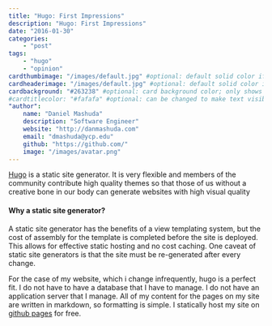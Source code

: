 ```yaml
---
title: "Hugo: First Impressions"
description: "Hugo: First Impressions"
date: "2016-01-30"
categories:
    - "post"
tags:
    - "hugo"
    - "opinion"
cardthumbimage: "/images/default.jpg" #optional: default solid color if unset
cardheaderimage: "/images/default.jpg" #optional: default solid color if unset
cardbackground: "#263238" #optional: card background color; only shows when no image specified
#cardtitlecolor: "#fafafa" #optional: can be changed to make text visible over card image
"author":
    name: "Daniel Mashuda"
    description: "Software Engineer"
    website: "http://danmashuda.com"
    email: "dmashuda@ycp.edu"
    github: "https://github.com/"
    image: "/images/avatar.png"
---
```



[Hugo](https://gohugo.io/) is a static site generator. It is very flexible and
members of the community contribute high quality themes so that those of us
without a creative bone in our body can generate websites with high visual quality

#### Why a static site generator?

A static site generator has the benefits of a view templating system, but the
cost of assembly for the template is completed before the site is deployed. This
allows for effective static hosting and no cost caching. One caveat of static site generators
is that the site must be re-generated after every change.

For the case of my website, which i change infrequently, hugo is a perfect fit.
I do not have to have a database that I have to manage. I do not have an application
server that I manage. All of my content for the pages on my site are written in markdown,
so formatting is simple. I statically host my site on [github pages](https://pages.github.com/) for free.  
